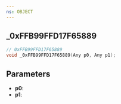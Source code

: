 ```yaml
---
ns: OBJECT
---
```

## _0xFFB99FFD17F65889

```c
// 0xFFB99FFD17F65889
void _0xFFB99FFD17F65889(Any p0, Any p1);
```

## Parameters
* **p0**:
* **p1**:
